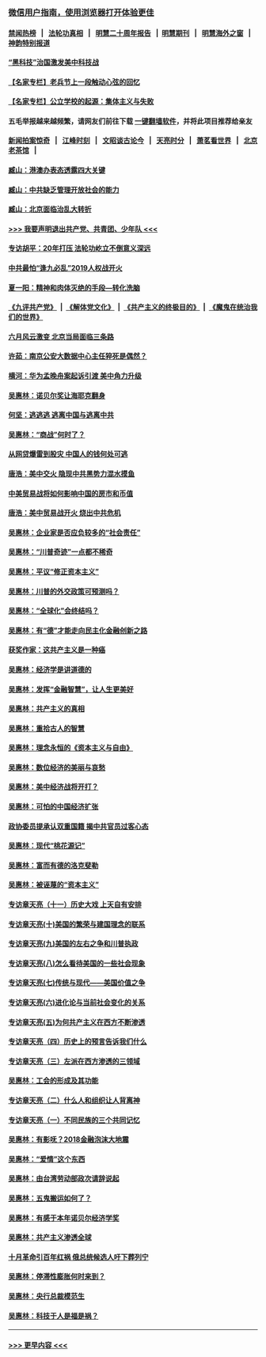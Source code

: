 ### [微信用户指南，使用浏览器打开体验更佳](https://github.com/gfw-breaker/banned-news1/blob/master/indexes/wechat-guide.md?t=0)
#### [禁闻热榜](热点新闻.md?t=0)  &nbsp;&nbsp;|&nbsp;&nbsp; [法轮功真相](https://github.com/gfw-breaker/truth/blob/master/README.md?t=0) &nbsp;&nbsp;|&nbsp;&nbsp; [明慧二十周年报告](https://github.com/gfw-breaker/mh-reports/blob/master/README.md?t=0) &nbsp;&nbsp;|&nbsp;&nbsp;[明慧期刊](https://github.com/gfw-breaker/mh-qikan) &nbsp;&nbsp;|&nbsp;&nbsp; [明慧海外之窗](https://github.com/gfw-breaker/mh-news/blob/master/README.md?t=0) &nbsp;&nbsp;|&nbsp;&nbsp; [神韵特别报道](https://github.com/gfw-breaker/mh-news/blob/master/shenyun.md?t=0)
#### [“黑科技”治国激发美中科技战](../pages/nsc423/n11638056.md?t=02090633) 
#### [【名家专栏】老兵节上一段触动心弦的回忆](../pages/nsc423/n11646016.md?t=02090633) 
#### [【名家专栏】公立学校的起源：集体主义与失败](../pages/nsc423/n11601833.md?t=02090633) 
#### 五毛举报越来越频繁，请网友们前往下载 [一键翻墙软件](https://github.com/gfw-breaker/ssr-accounts)，并将此项目推荐给亲友
#### [新闻拍案惊奇](https://github.com/gfw-breaker/banned-news1/blob/master/pages/link4.md) &nbsp;&nbsp;|&nbsp;&nbsp; [江峰时刻](https://github.com/gfw-breaker/banned-news1/blob/master/pages/link4.md) &nbsp;&nbsp;|&nbsp;&nbsp; [文昭谈古论今](https://github.com/gfw-breaker/banned-news1/blob/master/pages/link4.md) &nbsp;&nbsp;|&nbsp;&nbsp; [天亮时分](https://github.com/gfw-breaker/banned-news1/blob/master/pages/link4.md) &nbsp;&nbsp;|&nbsp;&nbsp; [萧茗看世界](https://github.com/gfw-breaker/banned-news1/blob/master/pages/link4.md) &nbsp;&nbsp;|&nbsp;&nbsp; [北京老茶馆](https://github.com/gfw-breaker/banned-news1/blob/master/pages/link4.md) &nbsp;&nbsp;|&nbsp;&nbsp; 
#### [臧山：港澳办表态透露四大关键](../pages/nsc423/n11421628.md?t=02090633) 
#### [臧山：中共缺乏管理开放社会的能力](../pages/nsc423/n11407457.md?t=02090633) 
#### [臧山：北京面临治乱大转折](../pages/nsc423/n11406895.md?t=02090633) 
#### [>>> 我要声明退出共产党、共青团、少年队 <<<](https://github.com/begood0513/goodnews/blob/master/quit/letter.md) 
#### [专访胡平：20年打压 法轮功屹立不倒意义深远](../pages/nsc423/n11398800.md?t=02090633) 
#### [中共最怕“逢九必乱”2019人权战开火](../pages/nsc423/n11385248.md?t=02090633) 
#### [夏一阳：精神和肉体灭绝的手段—转化洗脑](../pages/nsc423/n11368250.md?t=02090633) 
#### [《九评共产党》](https://github.com/begood0513/9ping.md/blob/master/README.md) &nbsp;|&nbsp; [《解体党文化》](../../../../jtdwh.md/blob/master/README.md)  &nbsp;|&nbsp; [《共产主义的终极目的》](../../../../gczydzjmd.md/blob/master/README.md) &nbsp;|&nbsp; [《魔鬼在统治我们的世界》](../../../../mgztzwmdsj.md/blob/master/README.md) 
#### [六月风云激变 北京当局面临三条路](../pages/nsc423/n11313668.md?t=02090633) 
#### [许茹：南京公安大数据中心主任猝死是偶然？](../pages/nsc423/n11064744.md?t=02090633) 
#### [横河：华为孟晚舟案起诉引渡 美中角力升级](../pages/nsc423/n11027230.md?t=02090633) 
#### [吴惠林：诺贝尔奖让海耶克翻身](../pages/nsc423/n10890049.md?t=02090633) 
#### [何坚：逃逃逃 逃离中国与逃离中共](../pages/nsc423/n10592891.md?t=02090633) 
#### [吴惠林：“商战”何时了？](../pages/nsc423/n10573558.md?t=02090633) 
#### [从网贷爆雷到股灾 中国人的钱何处可逃](../pages/nsc423/n10572800.md?t=02090633) 
#### [唐浩：美中交火 隐现中共黑势力混水摸鱼](../pages/nsc423/n10544040.md?t=02090633) 
#### [中美贸易战将如何影响中国的房市和币值](../pages/nsc423/n10543697.md?t=02090633) 
#### [唐浩：美中贸易战开火 烧出中共危机](../pages/nsc423/n10540126.md?t=02090633) 
#### [吴惠林：企业家是否应负较多的“社会责任”](../pages/nsc423/n10535022.md?t=02090633) 
#### [吴惠林：“川普奇迹”一点都不稀奇](../pages/nsc423/n10512808.md?t=02090633) 
#### [吴惠林：平议“修正资本主义”](../pages/nsc423/n10495724.md?t=02090633) 
#### [吴惠林：川普的外交政策可预测吗？](../pages/nsc423/n10462387.md?t=02090633) 
#### [吴惠林：“全球化”会终结吗？](../pages/nsc423/n10452838.md?t=02090633) 
#### [吴惠林：有“德”才能走向民主化金融创新之路](../pages/nsc423/n10432292.md?t=02090633) 
#### [获奖作家：这共产主义是一种癌](../pages/nsc423/n10431541.md?t=02090633) 
#### [吴惠林：经济学是讲道德的](../pages/nsc423/n10398014.md?t=02090633) 
#### [吴惠林：发挥“金融智慧”，让人生更美好](../pages/nsc423/n10375019.md?t=02090633) 
#### [吴惠林：共产主义的真相](../pages/nsc423/n10351394.md?t=02090633) 
#### [吴惠林：重拾古人的智慧](../pages/nsc423/n10337691.md?t=02090633) 
#### [吴惠林：理念永恒的《资本主义与自由》](../pages/nsc423/n10316274.md?t=02090633) 
#### [吴惠林：数位经济的美丽与哀愁](../pages/nsc423/n10292946.md?t=02090633) 
#### [吴惠林：美中经济战将开打？](../pages/nsc423/n10258825.md?t=02090633) 
#### [吴惠林：可怕的中国经济扩张](../pages/nsc423/n10219147.md?t=02090633) 
#### [政协委员提承认双重国籍 揭中共官员过客心态](../pages/nsc423/n10208809.md?t=02090633) 
#### [吴惠林：现代“桃花源记”](../pages/nsc423/n10185234.md?t=02090633) 
#### [吴惠林：富而有德的洛克斐勒](../pages/nsc423/n10142264.md?t=02090633) 
#### [吴惠林：被诬蔑的“资本主义”](../pages/nsc423/n10124816.md?t=02090633) 
#### [专访章天亮（十一）历史大戏 上天自有安排](../pages/nsc423/n10094905.md?t=02090633) 
#### [专访章天亮(十)美国的繁荣与建国理念的联系](../pages/nsc423/n10094899.md?t=02090633) 
#### [专访章天亮(九)美国的左右之争和川普执政](../pages/nsc423/n10094889.md?t=02090633) 
#### [专访章天亮(八)怎么看待美国的一些社会现象](../pages/nsc423/n10094857.md?t=02090633) 
#### [专访章天亮(七)传统与现代——美国价值之争](../pages/nsc423/n10093140.md?t=02090633) 
#### [专访章天亮(六)进化论与当前社会变化的关系](../pages/nsc423/n10092036.md?t=02090633) 
#### [专访章天亮(五)为何共产主义在西方不断渗透](../pages/nsc423/n10083620.md?t=02090633) 
#### [专访章天亮（四）历史上的预言告诉我们什么](../pages/nsc423/n10083606.md?t=02090633) 
#### [专访章天亮（三）左派在西方渗透的三领域](../pages/nsc423/n10081115.md?t=02090633) 
#### [吴惠林：工会的形成及其功能](../pages/nsc423/n10080633.md?t=02090633) 
#### [专访章天亮（二）什么人和组织让人背离神](../pages/nsc423/n10076637.md?t=02090633) 
#### [专访章天亮（一）不同民族的三个共同记忆](../pages/nsc423/n10074188.md?t=02090633) 
#### [吴惠林：有影呒？2018金融泡沫大地震](../pages/nsc423/n10040534.md?t=02090633) 
#### [吴惠林：“爱情”这个东西](../pages/nsc423/n10019423.md?t=02090633) 
#### [吴惠林：由台湾劳动部政次请辞说起](../pages/nsc423/n9979679.md?t=02090633) 
#### [吴惠林：五鬼搬运如何了？](../pages/nsc423/n9925338.md?t=02090633) 
#### [吴惠林：有感于本年诺贝尔经济学奖](../pages/nsc423/n9871883.md?t=02090633) 
#### [吴惠林：共产主义渗透全球](../pages/nsc423/n9812748.md?t=02090633) 
#### [十月革命引百年红祸 俄总统候选人吁下葬列宁](../pages/nsc423/n9810182.md?t=02090633) 
#### [吴惠林：停滞性膨胀何时来到？](../pages/nsc423/n9764136.md?t=02090633) 
#### [吴惠林：央行总裁模范生](../pages/nsc423/n9728134.md?t=02090633) 
#### [吴惠林：科技于人是福是祸？](../pages/nsc423/n9672982.md?t=02090633) 

----
#### [ >>> 更早内容 <<< ](../indexes/nsc423-earlier.md)
